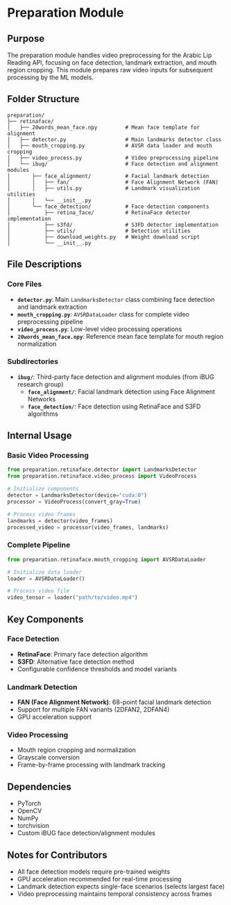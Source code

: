 # Preparation Module

## Purpose

The preparation module handles video preprocessing for the Arabic Lip Reading API, focusing on face detection, landmark extraction, and mouth region cropping. This module prepares raw video inputs for subsequent processing by the ML models.

## Folder Structure

```
preparation/
├── retinaface/
│   ├── 20words_mean_face.npy         # Mean face template for alignment
│   ├── detector.py                   # Main landmarks detector class
│   ├── mouth_cropping.py             # AVSR data loader and mouth cropping
│   ├── video_process.py              # Video preprocessing pipeline
│   └── ibug/                         # Face detection and alignment modules
│       ├── face_alignment/           # Facial landmark detection
│       │   ├── fan/                  # Face Alignment Network (FAN)
│       │   ├── utils.py              # Landmark visualization utilities
│       │   └── __init__.py
│       └── face_detection/           # Face detection components
│           ├── retina_face/          # RetinaFace detector implementation
│           ├── s3fd/                 # S3FD detector implementation
│           ├── utils/                # Detection utilities
│           ├── download_weights.py   # Weight download script
│           └── __init__.py
```

## File Descriptions

### Core Files

- **`detector.py`**: Main `LandmarksDetector` class combining face detection and landmark extraction
- **`mouth_cropping.py`**: `AVSRDataLoader` class for complete video preprocessing pipeline
- **`video_process.py`**: Low-level video processing operations
- **`20words_mean_face.npy`**: Reference mean face template for mouth region normalization

### Subdirectories

- **`ibug/`**: Third-party face detection and alignment modules (from iBUG research group)
  - **`face_alignment/`**: Facial landmark detection using Face Alignment Networks
  - **`face_detection/`**: Face detection using RetinaFace and S3FD algorithms

## Internal Usage

### Basic Video Processing

```python
from preparation.retinaface.detector import LandmarksDetector
from preparation.retinaface.video_process import VideoProcess

# Initialize components
detector = LandmarksDetector(device="cuda:0")
processor = VideoProcess(convert_gray=True)

# Process video frames
landmarks = detector(video_frames)
processed_video = processor(video_frames, landmarks)
```

### Complete Pipeline

```python
from preparation.retinaface.mouth_cropping import AVSRDataLoader

# Initialize data loader
loader = AVSRDataLoader()

# Process video file
video_tensor = loader("path/to/video.mp4")
```

## Key Components

### Face Detection

- **RetinaFace**: Primary face detection algorithm
- **S3FD**: Alternative face detection method
- Configurable confidence thresholds and model variants

### Landmark Detection

- **FAN (Face Alignment Network)**: 68-point facial landmark detection
- Support for multiple FAN variants (2DFAN2, 2DFAN4)
- GPU acceleration support

### Video Processing

- Mouth region cropping and normalization
- Grayscale conversion
- Frame-by-frame processing with landmark tracking

## Dependencies

- PyTorch
- OpenCV
- NumPy
- torchvision
- Custom iBUG face detection/alignment modules

## Notes for Contributors

- All face detection models require pre-trained weights
- GPU acceleration recommended for real-time processing
- Landmark detection expects single-face scenarios (selects largest face)
- Video preprocessing maintains temporal consistency across frames
